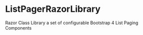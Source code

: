 # ListPagerRazorLibrary
Razor Class Library a set of configurable Bootstrap 4 List Paging Components
